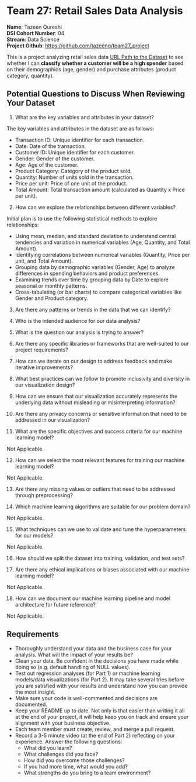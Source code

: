 # Team 27: Retail Sales Data Analysis

**Name**: Tazeen Qureshi<br>
**DSI Cohort Number**: 04<br>
**Stream**: Data Science<br>
**Project Github**: https://github.com/tazeenq/team27_project<br>


This is a project analyzing retail sales data [URL Path to the Dataset](https://www.kaggle.com/datasets/mohammadtalib786/retail-sales-dataset) to see whether I can **classify whether a customer will be a high spender** based on their demographics (age, gender) and purchase attributes (product category, quantity).
























## Potential Questions to Discuss When Reviewing Your Dataset
1. What are the key variables and attributes in your dataset?

The key variables and attributes in the dataset are as follows:
- Transaction ID: Unique identifier for each transaction.
- Date: Date of the transaction.
- Customer ID: Unique identifier for each customer.
- Gender: Gender of the customer.
- Age: Age of the customer. 
- Product Category: Category of the product sold.
- Quantity: Number of units sold in the transaction.
- Price per unit: Price of one unit of the product.
- Total Amount: Total transaction amount (calculated as Quantity x Price per unit).

2. How can we explore the relationships between different variables?

Initial plan is to use the following statistical methods to explore relationships:
- Using mean, median, and standard deviation to understand central tendencies and variation in numerical variables (Age, Quantity, and Total Amount).
- Identifying correlations between numerical variables (Quantity, Price per unit, and Total Amount).
- Grouping data by demographic variables (Gender, Age) to analyze differences in spending behaviors and product preferences.
- Examining trends over time by grouping data by Date to explore seasonal or monthly patterns.
- Cross-tabulating (or bar charts) to compare categorical variables like Gender and Product category.

3. Are there any patterns or trends in the data that we can identify?


4. Who is the intended audience for our data analysis?


5. What is the question our analysis is trying to answer?


6. Are there any specific libraries or frameworks that are well-suited to our project requirements?


7. How can we iterate on our design to address feedback and make iterative improvements?


8. What best practices can we follow to promote inclusivity and diversity in our visualization design?


9. How can we ensure that our visualization accurately represents the underlying data without misleading or misinterpreting information?


10. Are there any privacy concerns or sensitive information that need to be addressed in our visualization?


11. What are the specific objectives and success criteria for our machine learning model?

Not Applicable.

12. How can we select the most relevant features for training our machine learning model?

Not Applicable.

13. Are there any missing values or outliers that need to be addressed through preprocessing?


14. Which machine learning algorithms are suitable for our problem domain?

Not Applicable.

15. What techniques can we use to validate and tune the hyperparameters for our models?

Not Applicable.

16. How should we split the dataset into training, validation, and test sets?


17. Are there any ethical implications or biases associated with our machine learning model?

Not Applicable.

18. How can we document our machine learning pipeline and model architecture for future reference?

Not Applicable.

## Requirements
- Thoroughly understand your data and the business case for your analysis. What will the impact of your results be?
- Clean your data. Be confident in the decisions you have made while doing so (e.g. default handling of NULL values).
- Test out regression analyses (for Part 1) or machine learning models/data visualizations (for Part 2). It may take several tries before you are satisfied with your results and understand how you can provide the most insight.
- Make sure your code is well-commented and decisions are documented.
- Keep your README up to date. Not only is that easier than writing it all at the end of your project, it will help keep you on track and ensure your alignment with your business objective.
- Each team member must create, review, and merge a pull request.
- Record a 3-5 minute video (at the end of Part 2) reflecting on your experience. Answer the following questions:
    - What did you learn?
    - What challenges did you face?
    - How did you overcome those challenges?
    - If you had more time, what would you add?
    - What strengths do you bring to a team environment?
